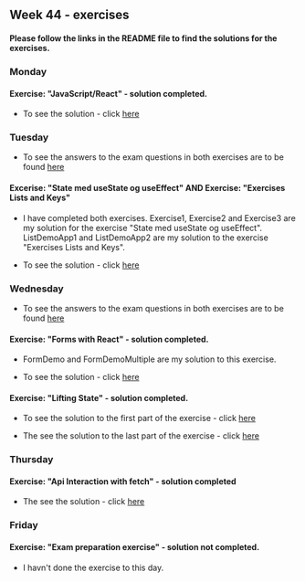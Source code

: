 ## Week 44 - exercises 

#### Please follow the links in the README file to find the solutions for the exercises.

### Monday 

#### Exercise: "JavaScript/React" - solution completed.

* To see the solution - click [here](https://github.com/amandajuhl95/week44/tree/master/week44/src/Monday)

### Tuesday

* To see the answers to the exam questions in both exercises are to be found [here](https://github.com/amandajuhl95/week44/blob/master/sp%C3%B8rgsm%C3%A5l.pdf)

#### Excerise: "State med useState og useEffect" AND Exercise: "Exercises Lists and Keys"

* I have completed both exercises. Exercise1, Exercise2 and Exercise3 are my solution for the exercise "State med useState og useEffect". ListDemoApp1 and ListDemoApp2 are my solution to the exercise "Exercises Lists and Keys".

* To see the solution - click [here](https://github.com/amandajuhl95/week44/tree/master/week44/src/Tuesday)

### Wednesday

* To see the answers to the exam questions in both exercises are to be found [here](https://github.com/amandajuhl95/week44/blob/master/sp%C3%B8rgsm%C3%A5l.pdf)

#### Exercise: "Forms with React" - solution completed.

* FormDemo and FormDemoMultiple are my solution to this exercise.

* To see the solution - click [here](https://github.com/amandajuhl95/week44/tree/master/week44/src/Wednesday)

#### Exercise: "Lifting State" - solution completed.

* To see the solution to the first part of the exercise - click [here](https://github.com/amandajuhl95/week44/tree/master/week44/src/Wednesday/ToDo)

* The see the solution to the last part of the exercise - click [here](https://github.com/amandajuhl95/week44/tree/master/week44/src/Wednesday/LiftingState)

### Thursday

#### Exercise: "Api Interaction with fetch" - solution completed

* The see the solution - click [here](https://github.com/amandajuhl95/week44/tree/master/react-crud-rest-exercise-master/src)

### Friday

#### Exercise: "Exam preparation exercise" - solution not completed. 

* I havn't done the exercise to this day. 

